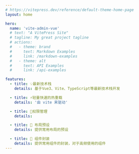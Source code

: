```yaml
---
# https://vitepress.dev/reference/default-theme-home-page
layout: home

hero:
  name: 'vite-admin-vue'
  # text: "A VitePress Site"
  # tagline: My great project tagline
  # actions:
  #   - theme: brand
  #     text: Markdown Examples
  #     link: /markdown-examples
  #   - theme: alt
  #     text: API Examples
  #     link: /api-examples

features:
  - title: 💡最新技术栈
    details: 基于Vue3、Vite、TypeScript等最新技术栈开发

  - title: ⚡️轻量快速的热重载
    details: '由 vite 来驱动'

  - title: 🔑权限管理
    details:

  - title: 🔩 布局预设
    details: 提供常用布局的预设

  - title: 🔩 组件封装
    details: 提供常用组件的封装，对于高频使用的组件
---
```

